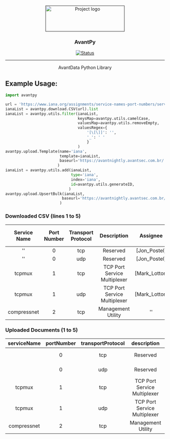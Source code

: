 <p align="center">
  <a href="" rel="noopener">
 <img width=250px height=82px src="https://i.imgur.com/zHVh1RJ.png" alt="Project logo"></a>
</p>

<h3 align="center">AvantPy</h3>

<div align="center">

[![Status](https://img.shields.io/badge/status-active-success.svg)]()

</div>

---

<p align="center"> AvantData Python Library
    <br> 
</p>

## Example Usage:
```python
import avantpy

url = 'https://www.iana.org/assignments/service-names-port-numbers/service-names-port-numbers.csv'
ianaList = avantpy.download.CSV(url).list
ianaList = avantpy.utils.filter(ianaList,
                                keysMap=avantpy.utils.camelCase,
                                valuesMap=avantpy.utils.removeEmpty,
                                valuesRegex={
                                    '[\[\]]': '',
                                    '_': ' '
                                    }
                                )
avantpy.upload.Template(name='iana',
                        template=ianaList,
                        baseurl='https://avantnightly.avantsec.com.br/'
                       )
ianaList = avantpy.utils.add(ianaList,
                             type='iana',
                             index='iana',
                             id=avantpy.utils.generateID,
                            )
avantpy.upload.UpsertBulk(ianaList,
                         baseurl='https://avantnightly.avantsec.com.br/'
                        )
```
### Downloaded CSV (lines 1 to 5)
| Service Name | Port Number | Transport Protocol |  Description |  Assignee |  Contact | Registration Date | Modification Date | Reference | Service Code | Unauthorized Use Reported | Assignment Notes |
|:-:|:-:|:-:|:-:|:-:|:-:|:-:|:-:|:-:|:-:|:-:|:-:|
| '' | 0 | tcp | Reserved | [Jon_Postel] | '' | '' | '' | '' | '' | '' | '' |
| '' | 0 | udp | Reserved | [Jon_Postel] | '' | '' | '' | '' | '' | '' | '' |
| tcpmux | 1 | tcp | TCP Port Service Multiplexer | [Mark_Lottor] | [Mark_Lottor] | '' | '' | '' | '' | '' | '' |
| tcpmux | 1 | udp | TCP Port Service Multiplexer | [Mark_Lottor] | [Mark_Lottor] | '' | '' | '' | '' | '' | '' |
| compressnet | 2 | tcp | Management Utility | '' | '' | '' | '' | '' | '' | '' | '' |

### Uploaded Documents (1 to 5)

| serviceName | portNumber | transportProtocol |  description |  assignee |  contact | type | index | id | GenerateTime |
|:-:|:-:|:-:|:-:|:-:|:-:|:-:|:-:|:-:|:-:|
| | 0 | tcp | Reserved | Jon Postel | | iana | iana | 6fee099da7dfbb67599d7fa7389de898 | 1661543905000 |
| | 0 | udp | Reserved | Jon Postel | | iana | iana | 58f77dcc14a41b2984e298e86db85c73 | 1661543905000 |
| tcpmux | 1 | tcp | TCP Port Service Multiplexer | Mark Lottor | Mark Lottor | iana | iana | 1a29a08c6b2252fba8461330dba79027 | 1661543905000 |
| tcpmux | 1 | udp | TCP Port Service Multiplexer | Mark Lottor | Mark Lottor | iana | iana | ed23fa12819a63198b5c0b171ebbbf2d | 1661543905000 |
| compressnet | 2 | tcp | Management Utility | | | iana | iana | 15e0d1cd9db50a856604e28614429b5c | 1661543905000 |